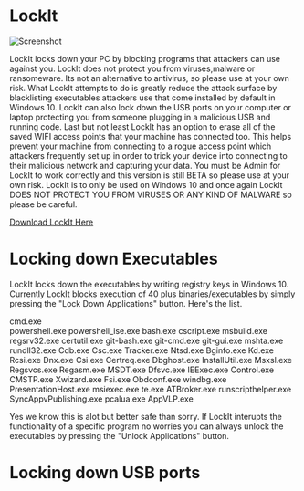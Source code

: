 # LockIt
![Screenshot](lockit.ico)

LockIt locks down your PC by blocking programs that attackers can use against you. LockIt does not protect you from viruses,malware or ransomeware. Its not an alternative to antivirus, so please use at your own risk. What LockIt attempts to do is greatly reduce the attack surface by blacklisting executables attackers use that come installed by default in Windows 10. LockIt can also lock down the USB ports on your computer or laptop protecting you from someone plugging in a malicious USB and running code. Last but not least LockIt has an option to erase all of the saved WIFI access points that your machine has connected too. This helps prevent your machine from connecting to a rogue access point which attackers frequently set up in order to trick your device into connecting to their malicious network and capturing your data. You must be Admin for LockIt to work correctly and this version is still BETA so please use at your own risk. LockIt is to only be used on Windows 10 and once again LockIt DOES NOT PROTECT YOU FROM VIRUSES OR ANY KIND OF MALWARE so please be careful.

[Download LockIt Here](https://github.com/kyleschnirring/LockIt/files/1799756/LockIt.zip)
 
# Locking down Executables

LockIt locks down the executables by writing registry keys in Windows 10. Currently LockIt blocks execution of 40 plus binaries/executables by simply pressing the "Lock Down Applications" button. Here's the list.

cmd.exe  
powershell.exe
powershell_ise.exe
bash.exe
cscript.exe
msbuild.exe
regsrv32.exe
certutil.exe
git-bash.exe
git-cmd.exe
git-gui.exe
mshta.exe
rundll32.exe
Cdb.exe
Csc.exe
Tracker.exe
Ntsd.exe
Bginfo.exe
Kd.exe
Rcsi.exe
Dnx.exe
Csi.exe
Certreq.exe
Dbghost.exe
InstallUtil.exe
Msxsl.exe
Regsvcs.exe
Regasm.exe
MSDT.exe
Dfsvc.exe
IEExec.exe
Control.exe
CMSTP.exe
Xwizard.exe
Fsi.exe
Obdconf.exe
windbg.exe
PresentationHost.exe
msiexec.exe
te.exe
ATBroker.exe
runscripthelper.exe
SyncAppvPublishing.exe
pcalua.exe
AppVLP.exe

Yes we know this is alot but better safe than sorry. If LockIt interupts the functionality of a specific program no worries you can always unlock the executables by pressing the "Unlock Applications" button.

# Locking down USB ports
